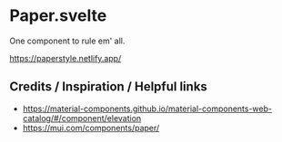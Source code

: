 # Paper.svelte

One component to rule em' all.

https://paperstyle.netlify.app/

## Credits / Inspiration / Helpful links

- https://material-components.github.io/material-components-web-catalog/#/component/elevation
- https://mui.com/components/paper/
